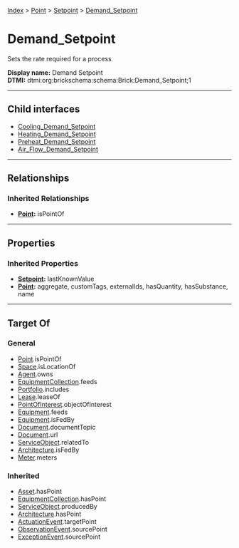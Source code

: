 [Index](../../../index.md) > [Point](../../Point.md) > [Setpoint](../Setpoint.md) > [Demand_Setpoint](#)
# Demand_Setpoint

Sets the rate required for a process


**Display name:** Demand Setpoint<br />
**DTMI:** dtmi:org:brickschema:schema:Brick:Demand_Setpoint;1

---

## Child interfaces
* [Cooling_Demand_Setpoint](Cooling_Demand_Setpoint.md)
* [Heating_Demand_Setpoint](Heating_Demand_Setpoint.md)
* [Preheat_Demand_Setpoint](Preheat_Demand_Setpoint.md)
* [Air_Flow_Demand_Setpoint](../Flow_Setpoint/Air_Flow_Setpoint/Air_Flow_Demand_Setpoint/Air_Flow_Demand_Setpoint.md)

---

## Relationships

### Inherited Relationships
* **[Point](../../Point.md):** isPointOf

---

## Properties

### Inherited Properties
* **[Setpoint](../Setpoint.md):** lastKnownValue
* **[Point](../../Point.md):** aggregate, customTags, externalIds, hasQuantity, hasSubstance, name

---

## Target Of
### General
* [Point](../../Point.md).isPointOf
* [Space](../../../Space/Space.md).isLocationOf
* [Agent](../../../Agent/Agent.md).owns
* [EquipmentCollection](../../../Collection/EquipmentCollection.md).feeds
* [Portfolio](../../../Collection/Portfolio.md).includes
* [Lease](../../../Event/Lease.md).leaseOf
* [PointOfInterest](../../../Information/PointOfInterest.md).objectOfInterest
* [Equipment](../../../Asset/Equipment/Equipment.md).feeds
* [Equipment](../../../Asset/Equipment/Equipment.md).isFedBy
* [Document](../../../Information/Document/Document.md).documentTopic
* [Document](../../../Information/Document/Document.md).url
* [ServiceObject](../../../Information/ServiceObject/ServiceObject.md).relatedTo
* [Architecture](../../../Space/Architecture/Architecture.md).isFedBy
* [Meter](../../../Asset/Equipment/Meter/Meter.md).meters
### Inherited
* [Asset](../../../Asset/Asset.md).hasPoint
* [EquipmentCollection](../../../Collection/EquipmentCollection.md).hasPoint
* [ServiceObject](../../../Information/ServiceObject/ServiceObject.md).producedBy
* [Architecture](../../../Space/Architecture/Architecture.md).hasPoint
* [ActuationEvent](../../../Event/PointEvent/ActuationEvent.md).targetPoint
* [ObservationEvent](../../../Event/PointEvent/ObservationEvent.md).sourcePoint
* [ExceptionEvent](../../../Event/PointEvent/ExceptionEvent.md).sourcePoint
